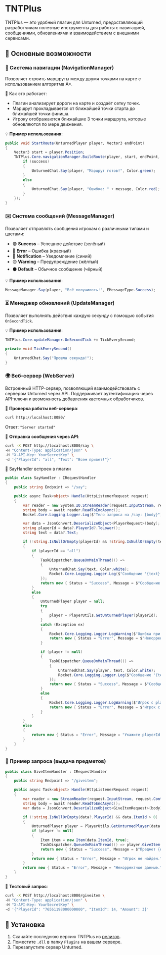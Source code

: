 # TNTPlus

TNTPlus — это удобный плагин для Unturned, предоставляющий разработчикам полезные инструменты для работы с навигацией, сообщениями, обновлениями и взаимодействием с внешними сервисами.

## 📌 Основные возможности

### 🚀 Система навигации (NavigationManager)
Позволяет строить маршруты между двумя точками на карте с использованием алгоритма A*.

🔹 Как это работает:
- Плагин анализирует дороги на карте и создаёт сетку точек.
- Маршрут прокладывается от ближайшей точки старта до ближайшей точки финиша.
- Игроку отображаются ближайшие 3 точки маршрута, которые обновляются по мере движения.

💡 **Пример использования**:
```csharp
public void StartRoute(UnturnedPlayer player, Vector3 endPoint)
{
    Vector3 start = player.Position;
    TNTPlus.Core.navigationManager.BuildRoute(player, start, endPoint, (success, message) => {
        if (success)
        {
            UnturnedChat.Say(player, "Маршрут готов!", Color.green);
        }
        else
        {
            UnturnedChat.Say(player, "Ошибка: " + message, Color.red);
        }
    });
}
```

### ✉️ Система сообщений (MessageManager)
Позволяет отправлять сообщения игрокам с различными типами и цветами:
- 🟢 **Success** – Успешное действие (зелёный)
- 🔴 **Error** – Ошибка (красный)
- 🔵 **Notification** – Уведомление (синий)
- 🟡 **Warning** – Предупреждение (жёлтый)
- ⚫ **Default** – Обычное сообщение (чёрный)

💡 **Пример использования**:
```csharp
MessageManager.Say(player, "Всё получилось!", EMessageType.Success);
```

### ⏳ Менеджер обновлений (UpdateManager)
Позволяет выполнять действия каждую секунду с помощью события `OnSecondTick`.

💡 **Пример использования**:
```csharp
TNTPlus.Core.updateManager.OnSecondTick += TickEverySecond;

private void TickEverySecond()
{
    UnturnedChat.Say("Прошла секунда!");
}
```

### 🌍 Веб-сервер (WebServer)
Встроенный HTTP-сервер, позволяющий взаимодействовать с сервером Unturned через API. Поддерживает аутентификацию через API-ключи и возможность добавления кастомных обработчиков.

🔹 **Проверка работы веб-сервера**:
```bash
curl http://localhost:8080/
```
Ответ: `"Server started"`

🔹 **Отправка сообщения через API**:
```bash
curl -X POST http://localhost:8080/say \
-H "Content-Type: application/json" \
-H "X-API-Key: YourSecretKey" \
-d '{"PlayerId": "all", "Text": "Всем привет!"}'
```
 🔹 SayHandler встроен в плагин 
```csharp
public class SayHandler : IRequestHandler
{
    public string Endpoint => "/say";

    public async Task<object> Handle(HttpListenerRequest request)
    {
        var reader = new System.IO.StreamReader(request.InputStream, request.ContentEncoding);
        string body = await reader.ReadToEndAsync();
        Rocket.Core.Logging.Logger.Log($"Тело запроса на /say: {body}");

        var data = JsonConvert.DeserializeObject<PlayerRequest>(body);
        string playerId = data?.PlayerId?.ToLower();
        string text = data?.Text;

        if (!string.IsNullOrEmpty(playerId) && !string.IsNullOrEmpty(text))
        {
            if (playerId == "all")
            {
                TaskDispatcher.QueueOnMainThread(() =>
                {
                    UnturnedChat.Say(text, Color.white);
                    Rocket.Core.Logging.Logger.Log($"Сообщение '{text}' отправлено всем игрокам");
                });
                return new { Status = "Success", Message = $"Сообщение '{text}' отправлено всем игрокам!" };
            }
            else
            {
                UnturnedPlayer player = null;
                try
                {
                    player = PlayerUtils.GetUnturnedPlayer(playerId);
                }
                catch (Exception ex)
                {
                    Rocket.Core.Logging.Logger.LogWarning($"Ошибка при поиске игрока {playerId}: {ex.Message}");
                    return new { Status = "Error", Message = $"Некорректный playerId: {playerId}" };
                }

                if (player != null)
                {
                    TaskDispatcher.QueueOnMainThread(() =>
                    {
                        UnturnedChat.Say(player, text, Color.white);
                        Rocket.Core.Logging.Logger.Log($"Сообщение '{text}' отправлено игроку {playerId}");
                    });
                    return new { Status = "Success", Message = $"Сообщение '{text}' отправлено игроку {playerId}!" };
                }
                else
                {
                    Rocket.Core.Logging.Logger.LogWarning($"Игрок с playerId {playerId} не найден.");
                    return new { Status = "Error", Message = $"Игрок с playerId {playerId} не найден!" };
                }
            }
        }
        else
        {
            return new { Status = "Error", Message = "Укажите playerId и text!" };
        }
    }
}
```
### 🎁 Пример запроса (выдача предметов)
```csharp
public class GiveItemHandler : IRequestHandler
{
    public string Endpoint => "/giveitem";

    public async Task<object> Handle(HttpListenerRequest request)
    {
        var reader = new StreamReader(request.InputStream, request.ContentEncoding);
        string body = await reader.ReadToEndAsync();
        var data = JsonConvert.DeserializeObject<GiveItemRequest>(body);

        if (!string.IsNullOrEmpty(data?.PlayerId) && data.ItemId > 0)
        {
            UnturnedPlayer player = PlayerUtils.GetUnturnedPlayer(data.PlayerId);
            if (player != null)
            {
                Item item = new Item(data.ItemId, true);
                TaskDispatcher.QueueOnMainThread(() => player.GiveItem(item, data.Amount));
                return new { Status = "Success", Message = $"Предмет {data.ItemId} выдан игроку {data.PlayerId}." };
            }
            return new { Status = "Error", Message = "Игрок не найден." };
        }
        return new { Status = "Error", Message = "Некорректные данные." };
    }
}
```

🔹 **Тестовый запрос**:
```bash
curl -X POST http://localhost:8080/giveitem \
-H "Content-Type: application/json" \
-H "X-API-Key: YourSecretKey" \
-d '{"PlayerId": "76561198000000000", "ItemId": 14, "Amount": 3}'
```

## 🔧 Установка
1. Скачайте последнюю версию TNTPlus из [релизов](https://github.com/YourRepo/TNTPlus/releases).
2. Поместите `.dll` в папку `Plugins` на вашем сервере.
3. Перезапустите сервер Unturned.

